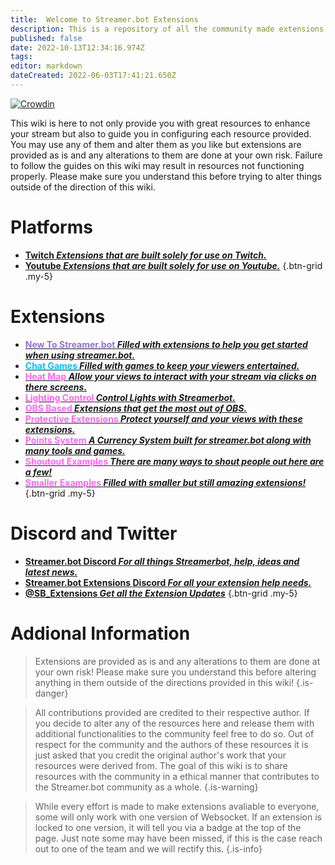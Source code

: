 ```yaml
---
title:  Welcome to Streamer.bot Extensions
description: This is a repository of all the community made extensions for Streamer.bot. You may use any of these extensions to further enhance your stream.
published: false
date: 2022-10-13T12:34:16.974Z
tags: 
editor: markdown
dateCreated: 2022-06-03T17:41:21.650Z
---
```


[![Crowdin](https://badges.crowdin.net/streamer-bot-extensions-wiki/localized.svg)](https://translate.botextensions.dev/project/streamer-bot-extensions-wiki)


This wiki is here to not only provide you with great resources to enhance your stream but also to guide you in configuring each resource provided. You may use any of them and alter them as you like but extensions are provided as is and any alterations to them are done at your own risk. Failure to follow the guides on this wiki may result in resources not functioning properly. Please make sure you understand this before trying to alter things outside of the direction of this wiki.
# Platforms

- [<i class="mdi mdi-twitch text--twitch"></i> **Twitch *Extensions that are built solely for use on Twitch.***](/en/extensions/twitch)
- [<i class="mdi mdi-youtube text--youtube" ></i> **Youtube *Extensions that are built solely for use on Youtube.***](/en/extensions/youtube/youtube)
{.btn-grid .my-5}

# Extensions


- [ <i class="mdi mdi-new-box" style="color:mediumpurple"></i> **<span style="color:mediumpurple">New To Streamer.bot</span> *Filled with extensions to help you get started when using streamer.bot.*** ](/en/extensions/new-to-sb)
- [<i class="mdi mdi-dice-6" style="color:deepskyblue"></i> **<span style="color:deepskyblue">Chat Games</span> *Filled with games to keep your viewers entertained.***](/en/extensions/chat-games)
- [<i class="mdi mdi-cursor-default-click" style="color:#FF66F7"></i> **<span style="color:#FF66F7">Heat Map</span> *Allow your views to interact with your stream via clicks on there screens.***](/en/extensions/heat-map/heat-map)
- [<i class="mdi mdi-lightbulb-on" style="color:#FF66F7"></i> **<span style="color:#FF66F7">Lighting Control</span> *Control Lights with Streamerbot.***](/en/extensions/lighting-control/lighting-control-links)
- [<i class="mdi mdi-antenna" style="color:#FF66F7"></i> **<span style="color:#FF66F7">OBS Based</span> *Extensions that get the most out of OBS.***](/en/extensions/obs-based-extensions)
- [<i class="mdi mdi-shield-half-full" style="color:#FF66F7"></i> **<span style="color:#FF66F7">Protective Extensions</span> *Protect yourself and your views with these extensions.***](/en/extensions/protective-extensions)
- [<i class="fas fa-coins" style="color:#FF66F7"></i> **<span style="color:#FF66F7">Points System</span> *A Currency System built for streamer.bot along with many tools and games.***](/en/extensions/points-system)
- [<i class="mdi mdi-bullhorn" style="color:#FF66F7"></i> **<span style="color:#FF66F7">Shoutout Examples</span> *There are many ways to shout people out here are a few!***](/en/extensions/shoutouts/shoutout-examples)
- [<i class="fas fa-heart" style="color:#FF66F7"></i> **<span style="color:#FF66F7">Smaller Examples</span> *Filled with smaller but still amazing extensions!***](/en/extensions/smaller-extensions)
{.btn-grid .my-5}



 
# Discord and Twitter
- [<i class="mdi mdi-discord text--discord"></i>**Streamer.bot Discord *For all things Streamerbot, help, ideas and latest news.***](https://discord.gg/6jBaYeatnZ)
- [<i class="mdi mdi-discord text--discord"></i>**Streamer.bot Extensions Discord *For all your extension help needs.***](https://discord.gg/a9ttKtkUZ7)
- [<i class="mdi mdi-twitter" style="color:skyblue"></i> **@SB_Extensions *Get all the Extension Updates***](https://twitter.com/SB_Extensions)
{.btn-grid .my-5}

# Addional Information

>Extensions are provided as is and any alterations to them are done at your own risk!
Please make sure you understand this before altering anything in them outside of the directions provided in this wiki!
{.is-danger}

>All contributions provided are credited to their respective author.
If you decide to alter any of the resources here and release them with additional functionalities to the community feel free to do so.
Out of respect for the community and the authors of these resources it is just asked that you credit the original author's work that your resources were derived from.
The goal of this wiki is to share resources with the community in a ethical manner that contributes to the Streamer.bot community as a whole.
{.is-warning}

> While every effort is made to make extensions avaliable to everyone, some will only work with one version of Websocket. If an extension is locked to one version, it will tell you via a badge at the top of the page. Just note some may have been missed, if this is the case reach out to one of the team and we will rectify this. {.is-info}

